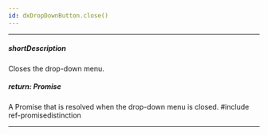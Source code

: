 ```yaml
---
id: dxDropDownButton.close()
---
```

---
##### shortDescription
Closes the drop-down menu.

##### return: Promise<void>
A Promise that is resolved when the drop-down menu is closed.
#include ref-promisedistinction

---
